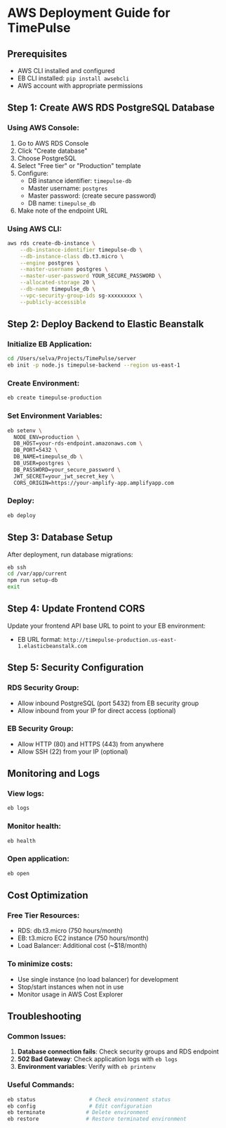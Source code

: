 # AWS Deployment Guide for TimePulse

## Prerequisites
- AWS CLI installed and configured
- EB CLI installed: `pip install awsebcli`
- AWS account with appropriate permissions

## Step 1: Create AWS RDS PostgreSQL Database

### Using AWS Console:
1. Go to AWS RDS Console
2. Click "Create database"
3. Choose PostgreSQL
4. Select "Free tier" or "Production" template
5. Configure:
   - DB instance identifier: `timepulse-db`
   - Master username: `postgres`
   - Master password: (create secure password)
   - DB name: `timepulse_db`
6. Make note of the endpoint URL

### Using AWS CLI:
```bash
aws rds create-db-instance \
    --db-instance-identifier timepulse-db \
    --db-instance-class db.t3.micro \
    --engine postgres \
    --master-username postgres \
    --master-user-password YOUR_SECURE_PASSWORD \
    --allocated-storage 20 \
    --db-name timepulse_db \
    --vpc-security-group-ids sg-xxxxxxxxx \
    --publicly-accessible
```

## Step 2: Deploy Backend to Elastic Beanstalk

### Initialize EB Application:
```bash
cd /Users/selva/Projects/TimePulse/server
eb init -p node.js timepulse-backend --region us-east-1
```

### Create Environment:
```bash
eb create timepulse-production
```

### Set Environment Variables:
```bash
eb setenv \
  NODE_ENV=production \
  DB_HOST=your-rds-endpoint.amazonaws.com \
  DB_PORT=5432 \
  DB_NAME=timepulse_db \
  DB_USER=postgres \
  DB_PASSWORD=your_secure_password \
  JWT_SECRET=your_jwt_secret_key \
  CORS_ORIGIN=https://your-amplify-app.amplifyapp.com
```

### Deploy:
```bash
eb deploy
```

## Step 3: Database Setup

After deployment, run database migrations:
```bash
eb ssh
cd /var/app/current
npm run setup-db
exit
```

## Step 4: Update Frontend CORS

Update your frontend API base URL to point to your EB environment:
- EB URL format: `http://timepulse-production.us-east-1.elasticbeanstalk.com`

## Step 5: Security Configuration

### RDS Security Group:
- Allow inbound PostgreSQL (port 5432) from EB security group
- Allow inbound from your IP for direct access (optional)

### EB Security Group:
- Allow HTTP (80) and HTTPS (443) from anywhere
- Allow SSH (22) from your IP (optional)

## Monitoring and Logs

### View logs:
```bash
eb logs
```

### Monitor health:
```bash
eb health
```

### Open application:
```bash
eb open
```

## Cost Optimization

### Free Tier Resources:
- RDS: db.t3.micro (750 hours/month)
- EB: t3.micro EC2 instance (750 hours/month)
- Load Balancer: Additional cost (~$18/month)

### To minimize costs:
- Use single instance (no load balancer) for development
- Stop/start instances when not in use
- Monitor usage in AWS Cost Explorer

## Troubleshooting

### Common Issues:
1. **Database connection fails**: Check security groups and RDS endpoint
2. **502 Bad Gateway**: Check application logs with `eb logs`
3. **Environment variables**: Verify with `eb printenv`

### Useful Commands:
```bash
eb status                 # Check environment status
eb config                 # Edit configuration
eb terminate             # Delete environment
eb restore               # Restore terminated environment
```
